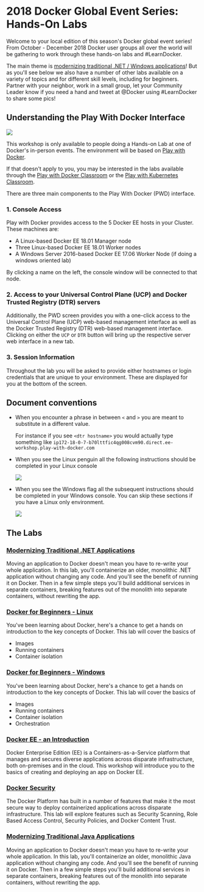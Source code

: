 # 2018 Docker Global Event Series: Hands-On Labs

Welcome to your local edition of this season's Docker global event series! From October - December 2018 Docker user groups all over the world will be gathering to work through these hands-on labs and #LearnDocker. 

The main theme is [modernizing traditional .NET / Windows applications](/mta-dotnet/)! But as you'll see below we also have a number of other labs available on a variety of topics and for different skill levels, including for beginners. Partner with your neighbor, work in a small group, let your Community Leader know if you need a hand and tweet at @Docker using #LearnDocker to share some pics!

## Understanding the Play With Docker Interface

![](./images/pwd_screen.png)

This workshop is only available to people doing a Hands-on Lab at one of Docker's in-person events. The environment will be based on [Play with Docker](https://labs.play-with-docker.com/).

If that doesn't apply to you, you may be interested in the labs available through the [Play with Docker Classroom](https://training.play-with-docker.com) or the [Play with Kubernetes Classroom](https://training.play-with-kubernetes.com/).

There are three main components to the Play With Docker (PWD) interface. 

### 1. Console Access
Play with Docker provides access to the 5 Docker EE hosts in your Cluster. These machines are:

* A Linux-based Docker EE 18.01 Manager node
* Three Linux-based Docker EE 18.01 Worker nodes
* A Windows Server 2016-based Docker EE 17.06 Worker Node (if doing a windows oriented lab)

By clicking a name on the left, the console window will be connected to that node.

### 2. Access to your Universal Control Plane (UCP) and Docker Trusted Registry (DTR) servers

Additionally, the PWD screen provides you with a one-click access to the Universal Control Plane (UCP)
web-based management interface as well as the Docker Trusted Registry (DTR) web-based management interface. Clicking on either the `UCP` or `DTR` button will bring up the respective server web interface in a new tab.

### 3. Session Information

Throughout the lab you will be asked to provide either hostnames or login credentials that are unique to your environment. These are displayed for you at the bottom of the screen.

## Document conventions

- When you encounter a phrase in between `<` and `>`  you are meant to substitute in a different value.

	For instance if you see `<dtr hostname>` you would actually type something like `ip172-18-0-7-b70lttfic4qg008cvm90.direct.ee-workshop.play-with-docker.com`


- When you see the Linux penguin all the following instructions should be completed in your Linux console

	![](./images/linux75.png)

- When you see the Windows flag all the subsequent instructions should be completed in your Windows console. You can skip these sections if you have a Linux only environment.

    ![](./images/windows75.png)
    
## The Labs
    
### [Modernizing Traditional .NET Applications](/mta-dotnet/)
Moving an application to Docker doesn't mean you have to re-write your whole application. In this lab, you'll containerize an older, monolithic .NET application without changing any code. And you'll see the benefit of running it on Docker. Then in a few simple steps you'll build additional services in separate containers, breaking features out of the monolith into separate containers, without rewriting the app. 

### [Docker for Beginners - Linux](/beginner-linux/)
You've been learning about Docker, here's a chance to get a hands on introduction to the key concepts of Docker. This lab will cover the basics of 
* Images
* Running containers
* Container isolation

### [Docker for Beginners - Windows](/beginner-win/)
You've been learning about Docker, here's a chance to get a hands on introduction to the key concepts of Docker. This lab will cover the basics of 
* Images
* Running containers
* Container isolation
* Orchestration

### [Docker EE - an Introduction](/ee-intro/)
Docker Enterprise Edition (EE) is a Containers-as-a-Service platform that manages and secures diverse applications across disparate infrastructure, both on-premises and in the cloud. This workshop will introduce you to the basics of creating and deploying an app on Docker EE. 

### [Docker Security](/security/)
The Docker Platform has built in a number of features that make it the most secure way to deploy containerized applications across disparate infrastructure. This lab will explore features such as Security Scanning, Role Based Access Control, Security Policies, and Docker Content Trust.

### [Modernizing Traditional Java Applications](/mta-java/)
Moving an application to Docker doesn't mean you have to re-write your whole application. In this lab, you'll containerize an older, monolithic Java application without changing any code. And you'll see the benefit of running it on Docker. Then in a few simple steps you'll build additional services in separate containers, breaking features out of the monolith into separate containers, without rewriting the app. 
